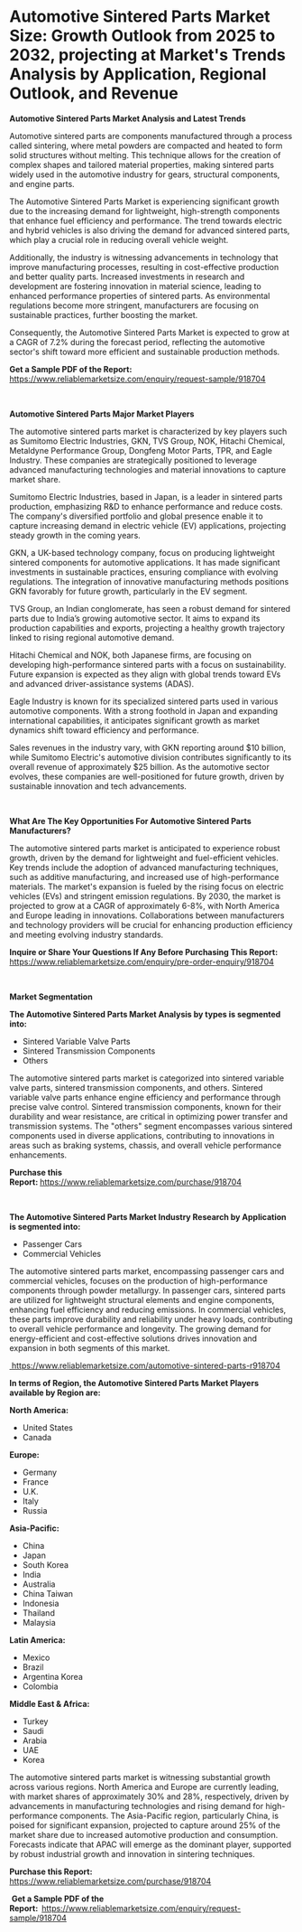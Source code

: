<p><h1>Automotive Sintered Parts Market Size: Growth Outlook from 2025 to 2032, projecting at Market's Trends Analysis by Application, Regional Outlook, and Revenue</h1></p><p><strong>Automotive Sintered Parts Market Analysis and Latest Trends</strong></p>
<p><p>Automotive sintered parts are components manufactured through a process called sintering, where metal powders are compacted and heated to form solid structures without melting. This technique allows for the creation of complex shapes and tailored material properties, making sintered parts widely used in the automotive industry for gears, structural components, and engine parts. </p><p>The Automotive Sintered Parts Market is experiencing significant growth due to the increasing demand for lightweight, high-strength components that enhance fuel efficiency and performance. The trend towards electric and hybrid vehicles is also driving the demand for advanced sintered parts, which play a crucial role in reducing overall vehicle weight. </p><p>Additionally, the industry is witnessing advancements in technology that improve manufacturing processes, resulting in cost-effective production and better quality parts. Increased investments in research and development are fostering innovation in material science, leading to enhanced performance properties of sintered parts. As environmental regulations become more stringent, manufacturers are focusing on sustainable practices, further boosting the market. </p><p>Consequently, the Automotive Sintered Parts Market is expected to grow at a CAGR of 7.2% during the forecast period, reflecting the automotive sector's shift toward more efficient and sustainable production methods.</p></p>
<p><strong>Get a Sample PDF of the Report:&nbsp;</strong> <a href="https://www.reliablemarketsize.com/enquiry/request-sample/918704?utm_campaign=3551&utm_medium=2&utm_source=Github&utm_content=ia&utm_term=18042025&utm_id=automotive-sintered-parts">https://www.reliablemarketsize.com/enquiry/request-sample/918704</a></p>
<p>&nbsp;</p>
<p><strong>Automotive Sintered Parts Major Market Players</strong></p>
<p><p>The automotive sintered parts market is characterized by key players such as Sumitomo Electric Industries, GKN, TVS Group, NOK, Hitachi Chemical, Metaldyne Performance Group, Dongfeng Motor Parts, TPR, and Eagle Industry. These companies are strategically positioned to leverage advanced manufacturing technologies and material innovations to capture market share.</p><p>Sumitomo Electric Industries, based in Japan, is a leader in sintered parts production, emphasizing R&D to enhance performance and reduce costs. The company's diversified portfolio and global presence enable it to capture increasing demand in electric vehicle (EV) applications, projecting steady growth in the coming years.</p><p>GKN, a UK-based technology company, focus on producing lightweight sintered components for automotive applications. It has made significant investments in sustainable practices, ensuring compliance with evolving regulations. The integration of innovative manufacturing methods positions GKN favorably for future growth, particularly in the EV segment.</p><p>TVS Group, an Indian conglomerate, has seen a robust demand for sintered parts due to India’s growing automotive sector. It aims to expand its production capabilities and exports, projecting a healthy growth trajectory linked to rising regional automotive demand.</p><p>Hitachi Chemical and NOK, both Japanese firms, are focusing on developing high-performance sintered parts with a focus on sustainability. Future expansion is expected as they align with global trends toward EVs and advanced driver-assistance systems (ADAS).</p><p>Eagle Industry is known for its specialized sintered parts used in various automotive components. With a strong foothold in Japan and expanding international capabilities, it anticipates significant growth as market dynamics shift toward efficiency and performance.</p><p>Sales revenues in the industry vary, with GKN reporting around $10 billion, while Sumitomo Electric's automotive division contributes significantly to its overall revenue of approximately $25 billion. As the automotive sector evolves, these companies are well-positioned for future growth, driven by sustainable innovation and tech advancements.</p></p>
<p>&nbsp;</p>
<p><strong>What Are The Key Opportunities For Automotive Sintered Parts Manufacturers?</strong></p>
<p><p>The automotive sintered parts market is anticipated to experience robust growth, driven by the demand for lightweight and fuel-efficient vehicles. Key trends include the adoption of advanced manufacturing techniques, such as additive manufacturing, and increased use of high-performance materials. The market's expansion is fueled by the rising focus on electric vehicles (EVs) and stringent emission regulations. By 2030, the market is projected to grow at a CAGR of approximately 6-8%, with North America and Europe leading in innovations. Collaborations between manufacturers and technology providers will be crucial for enhancing production efficiency and meeting evolving industry standards.</p></p>
<p><strong>Inquire or Share Your Questions If Any Before Purchasing This Report:</strong> <a href="https://www.reliablemarketsize.com/enquiry/pre-order-enquiry/918704?utm_campaign=3551&utm_medium=2&utm_source=Github&utm_content=ia&utm_term=18042025&utm_id=automotive-sintered-parts">https://www.reliablemarketsize.com/enquiry/pre-order-enquiry/918704</a></p>
<p>&nbsp;</p>
<p><strong>Market Segmentation</strong></p>
<p><strong>The Automotive Sintered Parts Market Analysis by types is segmented into:</strong></p>
<p><ul><li>Sintered Variable Valve Parts</li><li>Sintered Transmission Components</li><li>Others</li></ul></p>
<p><p>The automotive sintered parts market is categorized into sintered variable valve parts, sintered transmission components, and others. Sintered variable valve parts enhance engine efficiency and performance through precise valve control. Sintered transmission components, known for their durability and wear resistance, are critical in optimizing power transfer and transmission systems. The "others" segment encompasses various sintered components used in diverse applications, contributing to innovations in areas such as braking systems, chassis, and overall vehicle performance enhancements.</p></p>
<p><strong>Purchase this Report:&nbsp;</strong><a href="https://www.reliablemarketsize.com/purchase/918704?utm_campaign=3551&utm_medium=2&utm_source=Github&utm_content=ia&utm_term=18042025&utm_id=automotive-sintered-parts">https://www.reliablemarketsize.com/purchase/918704</a></p>
<p>&nbsp;</p>
<p><strong>The Automotive Sintered Parts Market Industry Research by Application is segmented into:</strong></p>
<p><ul><li>Passenger Cars</li><li>Commercial Vehicles</li></ul></p>
<p><p>The automotive sintered parts market, encompassing passenger cars and commercial vehicles, focuses on the production of high-performance components through powder metallurgy. In passenger cars, sintered parts are utilized for lightweight structural elements and engine components, enhancing fuel efficiency and reducing emissions. In commercial vehicles, these parts improve durability and reliability under heavy loads, contributing to overall vehicle performance and longevity. The growing demand for energy-efficient and cost-effective solutions drives innovation and expansion in both segments of this market.</p></p>
<p><a href="https://www.reliablemarketsize.com/automotive-sintered-parts-r918704?utm_campaign=3551&utm_medium=2&utm_source=Github&utm_content=ia&utm_term=18042025&utm_id=automotive-sintered-parts">&nbsp;https://www.reliablemarketsize.com/automotive-sintered-parts-r918704</a></p>
<p><strong>In terms of Region, the Automotive Sintered Parts Market Players available by Region are:</strong></p>
<p>
    <p> <strong> North America: </strong>
        <ul>
            <li>United States</li>
            <li>Canada</li>
        </ul>
        </p> 
    <p> <strong> Europe: </strong>
        <ul>
            <li>Germany</li>
            <li>France</li>
            <li>U.K.</li>
            <li>Italy</li>
            <li>Russia</li>
        </ul>
        </p> 
    <p> <strong> Asia-Pacific: </strong>
        <ul>
            <li>China</li>
            <li>Japan</li>
            <li>South Korea</li>
            <li>India</li>
            <li>Australia</li>
            <li>China Taiwan</li>
            <li>Indonesia</li>
            <li>Thailand</li>
            <li>Malaysia</li>
        </ul>
        </p> 
    <p> <strong> Latin America: </strong>
        <ul>
            <li>Mexico</li>
            <li>Brazil</li>
            <li>Argentina Korea</li>
            <li>Colombia</li>
        </ul>
        </p> 
    <p> <strong> Middle East & Africa: </strong>
        <ul>
            <li>Turkey</li>
            <li>Saudi</li>
            <li>Arabia</li>
            <li>UAE</li>
            <li>Korea</li>
        </ul>
    </p>
    </p>
<p><p>The automotive sintered parts market is witnessing substantial growth across various regions. North America and Europe are currently leading, with market shares of approximately 30% and 28%, respectively, driven by advancements in manufacturing technologies and rising demand for high-performance components. The Asia-Pacific region, particularly China, is poised for significant expansion, projected to capture around 25% of the market share due to increased automotive production and consumption. Forecasts indicate that APAC will emerge as the dominant player, supported by robust industrial growth and innovation in sintering techniques.</p></p>
<p><strong>Purchase this Report: </strong><a href="https://www.reliablemarketsize.com/purchase/918704?utm_campaign=3551&utm_medium=2&utm_source=Github&utm_content=ia&utm_term=18042025&utm_id=automotive-sintered-parts">https://www.reliablemarketsize.com/purchase/918704</a></p>
<p>&nbsp;<strong>Get a Sample PDF of the Report:&nbsp;&nbsp;</strong><a href="https://www.reliablemarketsize.com/enquiry/request-sample/918704?utm_campaign=3551&utm_medium=2&utm_source=Github&utm_content=ia&utm_term=18042025&utm_id=automotive-sintered-parts">https://www.reliablemarketsize.com/enquiry/request-sample/918704</a></p>
<p><strong></strong></p>
<p><p></p><p></p><p></p></p>